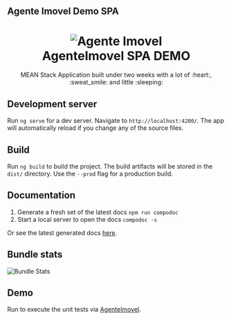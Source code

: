 ## Agente Imovel Demo SPA

<h1 align=center>
<img alt="Agente Imovel" src="https://raw.githubusercontent.com/isaklafleur/agentem/master/public/readme/agenteimovel.png">
  <br>
  AgenteImovel SPA DEMO</h1>

<p align=center>MEAN Stack Application built under two weeks with a lot of :heart:, :sweat_smile: and little :sleeping:</p>

## Development server

Run `ng serve` for a dev server. Navigate to `http://localhost:4200/`. The app will automatically reload if you change any of the source files.

## Build

Run `ng build` to build the project. The build artifacts will be stored in the `dist/` directory. Use the `--prod` flag for a production build.

## Documentation

1. Generate a fresh set of the latest docs `npm run compodoc`
2. Start a local server to open the docs `compodoc -s`

Or see the latest generated docs [here](https://isaklafleur.github.io/agentem/documentation/).

## Bundle stats

<img alt="Bundle Stats" src="https://raw.githubusercontent.com/isaklafleur/agentem/dev/public/readme/bundle-stats.png">

## Demo

Run  to execute the unit tests via [AgenteImovel](https://agentem.herokuapp.com).
